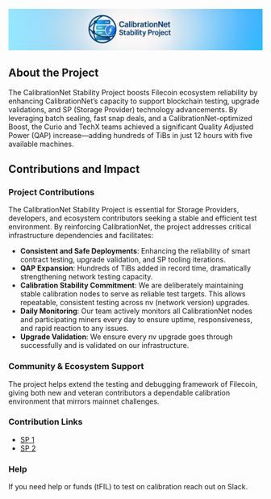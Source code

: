 <p align="left">
  <img src="https://github.com/Reiers/The-CalibrationNet-Stability-Project/raw/main/logo_CalibrationNet_Stability_Project.png" alt="CalibrationNet Stability Project" width="800"/>
</p>

## About the Project
The CalibrationNet Stability Project boosts Filecoin ecosystem reliability by enhancing CalibrationNet’s capacity to support blockchain testing, upgrade validations, and SP (Storage Provider) technology advancements. By leveraging batch sealing, fast snap deals, and a CalibrationNet-optimized Boost, the Curio and TechX teams achieved a significant Quality Adjusted Power (QAP) increase—adding hundreds of TiBs in just 12 hours with five available machines.

## Contributions and Impact

### Project Contributions
The CalibrationNet Stability Project is essential for Storage Providers, developers, and ecosystem contributors seeking a stable and efficient test environment. By reinforcing CalibrationNet, the project addresses critical infrastructure dependencies and facilitates:

- **Consistent and Safe Deployments**: Enhancing the reliability of smart contract testing, upgrade validation, and SP tooling iterations.
- **QAP Expansion**: Hundreds of TiBs added in record time, dramatically strengthening network testing capacity.
- **Calibration Stability Commitment**: We are deliberately maintaining stable calibration nodes to serve as reliable test targets. This allows repeatable, consistent testing across nv (network version) upgrades.
- **Daily Monitoring**: Our team actively monitors all CalibrationNet nodes and participating miners every day to ensure uptime, responsiveness, and rapid reaction to any issues.
- **Upgrade Validation**: We ensure every nv upgrade goes through successfully and is validated on our infrastructure.

### Community & Ecosystem Support
The project helps extend the testing and debugging framework of Filecoin, giving both new and veteran contributors a dependable calibration environment that mirrors mainnet challenges.

### Contribution Links
- [SP 1](https://calibration.filfox.info/en/address/t0143103)
- [SP 2](https://calibration.filfox.info/en/address/t0144416)

### Help
If you need help or funds (tFIL) to test on calibration reach out on Slack. 
